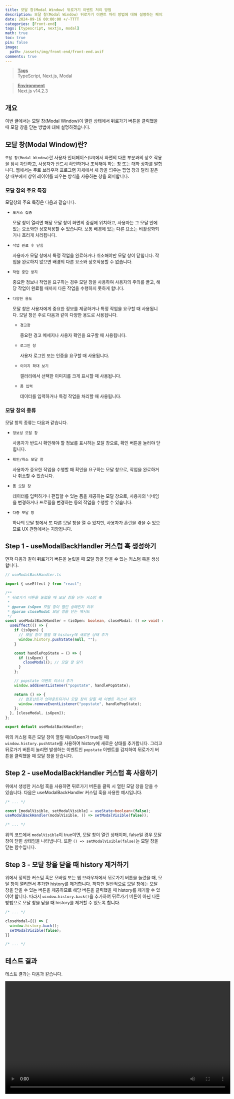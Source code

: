 ```yaml
---
title: 모달 창(Modal Window) 뒤로가기 이벤트 처리 방법
description: 모달 창(Modal Window) 뒤로가기 이벤트 처리 방법에 대해 설명하는 페이지입니다.
date: 2024-09-16 00:00:00 +/-TTTT
categories: [Front-end]
tags: [typescript, nextjs, modal]
math: true
toc: true
pin: false
image:
  path: /assets/img/front-end/front-end.avif
comments: true
---
```


<blockquote class="prompt-info"><p><strong><u>Tags</u></strong> <br />
TypeScript, Next.js, Modal</p></blockquote>

<blockquote class="prompt-info"><p><strong><u>Environment</u></strong> <br />
Next.js v14.2.3</p></blockquote>

## 개요

이번 글에서는 모달 창(Modal Window)이 열린 상태에서 뒤로가기 버튼을 클릭했을 때 모달 창을 닫는 방법에 대해 설명하겠습니다.

## 모달 창(Modal Window)란?

`모달 창(Modal Window)`란 사용자 인터페이스(UI)에서 화면의 다른 부분과의 상호 작용을 잠시 차단하고, 사용자가 반드시 확인하거나 조작해야 하는 창 또는 대화 상자를 말합니다. 웹에서는 주로 브라우저 프로그램 자체에서 새 창을 띄우는 팝업 창과 달리 같은 창 내부에서 상위 레이어를 띄우는 방식을 사용하는 창을 의미합니다.

### 모달 창의 주요 특징

모달창의 주요 특징은 다음과 같습니다.

- `포커스 집중`

  모달 창이 열리면 해당 모달 창이 화면의 중심에 위치하고, 사용자는 그 모달 안에 있는 요소와만 상호작용할 수 있습니다. 보통 배경에 있는 다른 요소는 비활성화되거나 흐리게 처리됩니다.

- `작업 완료 후 닫힘`

  사용자가 모달 창에서 특정 작업을 완료하거나 취소해야만 모달 창이 닫힙니다. 작업을 완료하지 않으면 배경의 다른 요소와 상호작용할 수 없습니다.

- `작업 중단 방지`

  중요한 정보나 작업을 요구하는 경우 모달 창을 사용하여 사용자의 주의를 끌고, 해당 작업이 완료될 때까지 다른 작업을 수행하지 못하게 합니다.

- `다양한 용도`

  모달 창은 사용자에게 중요한 정보를 제공하거나 특정 작업을 요구할 때 사용됩니다. 모달 창은 주로 다음과 같이 다양한 용도로 사용됩니다.

  - `경고창`

    중요한 경고 메세지나 사용자 확인을 요구할 때 사용됩니다.

  - `로그인 창`

    사용자 로그인 또는 인증을 요구할 때 사용됩니다.

  - `이미지 확대 보기`

    갤러리에서 선택한 이미지를 크게 표시할 때 사용됩니다.

  - `폼 입력`

    데이터를 입력하거나 특정 작업을 처리할 때 사용됩니다.

### 모달 창의 종류

모달 창의 종류는 다음과 같습니다.

- `정보성 모달 창`

  사용자가 반드시 확인해야 할 정보를 표시하는 모달 창으로, 확인 버튼을 눌러야 닫힙니다.

- `확인/취소 모달 창`

  사용자가 중요한 작업을 수행할 때 확인을 요구하는 모달 창으로, 작업을 완료하거나 취소할 수 있습니다.

- `폼 모달 창`

  데이터를 입력하거나 편집할 수 있는 폼을 제공하는 모달 창으로, 사용자의 닉네임을 변경하거나 프로필을 변경하는 등의 작업을 수행할 수 있습니다.

- `다중 모달 창`

  하나의 모달 창에서 또 다른 모달 창을 열 수 있지만, 사용자가 혼란을 겪을 수 있으므로 UX 관점에서는 지양됩니다.

## Step 1 - useModalBackHandler 커스텀 훅 생성하기

먼저 다음과 같이 뒤로가기 버튼을 눌렀을 때 모달 창을 닫을 수 있는 커스텀 훅을 생성합니다.

```typescript
// useModalBackHandler.ts

import { useEffect } from "react";

/**
 * 뒤로가기 버튼을 눌렀을 때 모달 창을 닫는 커스텀 훅
 *
 * @param isOpen 모달 창이 열린 상태인지 여부
 * @param closeModal 모달 창을 닫는 메서드
 */
const useModalBackHandler = (isOpen: boolean, closeModal: () => void) => {
  useEffect(() => {
    if (isOpen) {
      // 모달 창이 열릴 때 history에 새로운 상태 추가
      window.history.pushState(null, "");
    }

    const handlePopState = () => {
      if (isOpen) {
        closeModal(); // 모달 창 닫기
      }
    };

    // popstate 이벤트 리스너 추가
    window.addEventListener("popstate", handlePopState);

    return () => {
      // 컴포넌트가 언마운트되거나 모달 창이 닫힐 때 이벤트 리스너 제거
      window.removeEventListener("popstate", handlePopState);
    };
  }, [closeModal, isOpen]);
};

export default useModalBackHandler;
```

위의 커스텀 훅은 모달 창이 열릴 때(isOpen가 true일 때) `window.history.pushState`를 사용하여 history에 새로운 상태를 추가합니다. 그리고 뒤로가기 버튼이 눌리면 발생하는 이벤트인 `popstate` 이벤트를 감지하여 뒤로가기 버튼을 클릭했을 때 모달 창을 닫습니다.

## Step 2 - useModalBackHandler 커스텀 훅 사용하기

위에서 생성한 커스텀 훅을 사용하면 뒤로가기 버튼을 클릭 시 열린 모달 창을 닫을 수 있습니다. 다음은 useModalBackHandler 커스텀 훅을 사용한 예시입니다.

```typescript
/* ... */

const [modalVisible, setModalVisible] = useState<boolean>(false);
useModalBackHandler(modalVisible, () => setModalVisible(false));

/* ... */
```

위의 코드에서 `modalVisible`이 true이면, 모달 창이 열린 상태이며, false일 경우 모달 창이 닫힌 상태임을 나타냅니다. 또한 `() => setModalVisible(false)`는 모달 창을 닫는 함수입니다.

## Step 3 - 모달 창을 닫을 때 history 제거하기

위에서 정의한 커스텀 훅은 모바일 또는 웹 브라우저에서 뒤로가기 버튼을 눌렀을 때, 모달 창이 열리면서 추가한 history를 제거합니다. 하지만 일반적으로 모달 창에는 모달 창을 닫을 수 있는 버튼을 제공하므로 해당 버튼을 클릭했을 때 history를 제거할 수 있어야 합니다. 따라서 `window.history.back()`을 추가하여 뒤로가기 버튼이 아닌 다른 방법으로 모달 창을 닫을 때 history를 제거할 수 있도록 합니다.

```typescript
/* ... */

closeModal={() => {
  window.history.back();
  setModalVisible(false);
}}

/* ... */
```

## 테스트 결과

테스트 결과는 다음과 같습니다.

<video width="720" controls> 
<source src="/assets/video/front-end/modal-back-button/video1.mp4" type="video/mp4" />
Your browser does not support the video tag.
</video>
